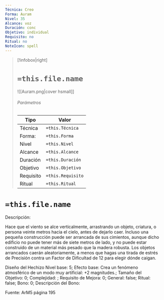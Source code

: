 ```yaml
---
Técnica: Creo
Forma: Auram
Nivel: 35
Alcance: voz 
Duración: conc  
Objetivo: individual
Requisito: no
Ritual: no
NoteIcon: spell
---
```


> [!infobox|right]
> # `=this.file.name`
> ![[Auram.png|cover hsmall]]
> ###### Parámetros
> Tipo |  Valor |
> ---|---|
> Técnica  | `=this.Técnica`  |
> Forma: | `=this.Forma`  |
> Nivel | `=this.Nivel`  |
> Alcance | `=this.Alcance` |
> Duración | `=this.Duración` |
> Objetivo | `=this.Objetivo` |
> Requisito | `=this.Requisito` |
> Ritual | `=this.Ritual` |

# `=this.file.name`
Descripción: <p>Hace que el viento se alce verticalmente, arrastrando un objeto, criatura, o persona veinte metros hacia el cielo, antes de dejarlo caer. Incluso una pequeña construcción puede ser arrancada de sus cimientos, aunque dicho edificio no puede tener más de siete metros de lado, y no puede estar construido de un material más pesado que la madera robusta. Los objetos arrancados caerán aleatoriamente, a menos que hagas una tirada de estrés de Precisión contra un Factor de Dificultad de 12 para elegir dónde caigan.</p>

Diseño del Hechizo
Nivel base: 5; Efecto base: Crea un fenómeno atmosférico de un modo muy artificial: +2 magnitudes.;  Tamaño del Objetivo: 0; Complejidad: ; Requisito de Mejora: 0; General: false; Ritual: false; Bono: 0; Descripción del Bono: 

Fuente: ArM5 página 195